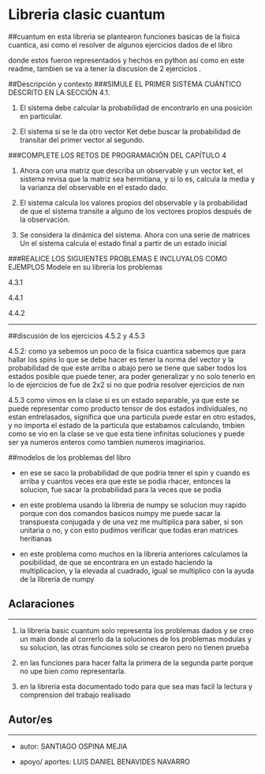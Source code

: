 # Libreria clasic cuantum    
##cuantum 
en esta libreria se plantearon funciones basicas de la 
fisica cuantica, asi como el resolver de algunos ejercicios dados
de el libro

donde estos fueron representados y hechos en python 
asi como en este readme, tambien se va a tener la discusion
de 2 ejercicios .


##Descripción y contexto
###SIMULE EL PRIMER SISTEMA CUÁNTICO DESCRITO EN LA SECCIÓN 4.1.

1. El sistema debe calcular la probabilidad de encontrarlo 
   en una posición en particular.
   
2. El sistema si se le da otro vector Ket debe buscar la probabilidad 
   de transitar del primer vector al segundo.
   
###COMPLETE LOS RETOS DE PROGRAMACIÓN DEL CAPÍTULO 4

1. Ahora con una matriz que describa un observable y un 
   vector ket, el sistema revisa que la matriz sea hermitiana, y si lo es, calcula la media 
   y la varianza del observable en el estado dado.
   
2. El sistema calcula los valores propios del observable y la probabilidad de que el sistema transite 
   a alguno de los vectores propios después de la observación.

3. Se considera la dinámica del sistema. Ahora con una serie de matrices Un el sistema 
calcula el estado final a partir de un estado inicial

###REALICE LOS SIGUIENTES PROBLEMAS E INCLUYALOS COMO EJEMPLOS
Modele en su librería los problemas

4.3.1

4.4.1

4.4.2
***
##discusión de los ejercicios 4.5.2 y 4.5.3

4.5.2: como ya sebemos un poco de la fisica cuantica sabemos que para hallar los spins
lo que se debe hacer es tener la norma del vector y la probabilidad de que este arriba o abajo
pero se tiene que saber todos los estados posible que puede tener, ara poder generalizar y no 
solo tenerlo en lo de ejercicios de fue de 2x2 si no que podria resolver ejercicios de nxn

4.5.3 como vimos en la clase si es un estado separable, ya que este se puede representar como
producto tensor de dos estados individuales, no estan entrelasados, significa que una particula puede
estar en otro estados, y no importa el estado de la particula que estabamos calculando,
tmbien como se vio en la clase se ve que esta tiene infinitas soluciones y puede ser ya numeros
enteros como tambien numeros imaginarios.

##modelos de los problemas del libro

* en  ese se saco la probabilidad de que podria tener el spin y cuando es arriba y cuantos veces era
que este se podia rhacer, entonces la solucion, fue sacar la probabilidad para la veces que se
  podia
  
* en este problema usando la libreria de numpy se solucion muy rapido porque con dos comandos
basicos numpy me puede sacar la transpuesta conjugada y de una vez me multiplica para saber,
  si son unitaria o no, y con esto pudimos verificar que todas eran matrices heritianas
  
* en este problema como muchos en la libreria anteriores calculamos la posibilidad, de que se encontrara
en un estado haciendo la multiplicacion, y la elevada al cuadrado, igual se multiplico con la
  ayuda de la libreria de numpy
## Aclaraciones
***

1. la libreria basic cuantum solo representa los problemas dados y se creo un main donde al 
   correrlo da la soluciones de los problemas modulas y su solucion, las otras funciones solo 
   se crearon pero no tienen prueba 
2. en las funciones para hacer falta la primera de la segunda parte porque no upe bien como
representarla.
   
3. en la libreria esta documentado todo para que sea mas facil la lectura y comprension del
trabajo realisado

   
## Autor/es
***
* autor: SANTIAGO OSPINA MEJIA 

* apoyo/ aportes: LUIS DANIEL BENAVIDES NAVARRO
          
